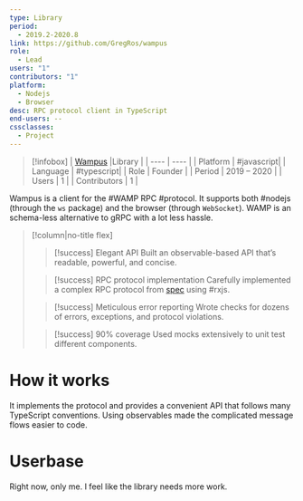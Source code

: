 ```yaml
---
type: Library
period:
  - 2019.2-2020.8
link: https://github.com/GregRos/wampus
role:
  - Lead
users: "1"
contributors: "1"
platform:
  - Nodejs
  - Browser
desc: RPC protocol client in TypeScript
end-users: --
cssclasses:
  - Project
---
```

> [!infobox]
> | [Wampus](https://github.com/GregRos/wampus) |Library |
> | ---- | ---- |
> | Platform | #javascript|
> | Language | #typescript|
> | Role | Founder |
> | Period | 2019 – 2020 |
> | Users | 1 |
> | Contributors | 1 |

Wampus is a client for the #WAMP RPC #protocol. It supports both #nodejs (through the `ws` package) and the browser (through `WebSocket`). WAMP is an schema-less alternative to gRPC with a lot less hassle.
> [!column|no-title flex]
> > [!success] Elegant API
> > Built an observable-based API that’s readable, powerful, and concise.
> 
> > [!success] RPC protocol implementation
> >Carefully implemented a complex RPC protocol from [spec](https://wamp-proto.org/wamp_latest_ietf.html) using #rxjs.
> 
> > [!success] Meticulous error reporting
> > Wrote checks for dozens of errors, exceptions, and protocol violations.
>
> > [!success] 90% coverage
> > Used mocks extensively to unit test different components.
> 
# How it works
It implements the protocol and provides a convenient API that follows many TypeScript conventions. Using observables made the complicated message flows easier to code.
# Userbase
Right now, only me. I feel like the library needs more work.
